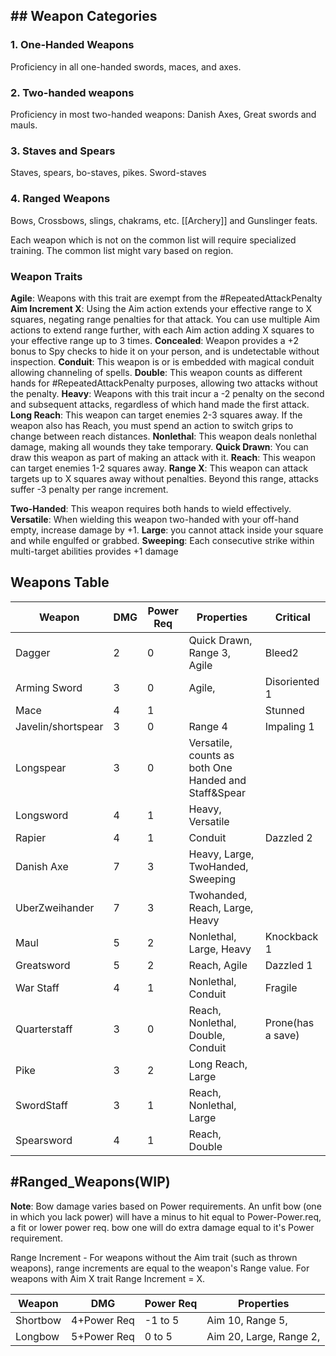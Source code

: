 ## ## Weapon Categories

### 1. One-Handed Weapons
Proficiency in all one-handed swords, maces, and axes.

### 2. Two-handed weapons
Proficiency in most two-handed weapons: Danish Axes, Great swords and mauls.

### 3. Staves and Spears
Staves, spears, bo-staves, pikes. Sword-staves

### 4. Ranged Weapons  
Bows, Crossbows, slings, chakrams, etc.
[[Archery]] and Gunslinger feats.


Each weapon which is not on the common list will require specialized training.
The common list might vary based on region.

### Weapon Traits
**Agile**: Weapons with this trait are exempt from the #RepeatedAttackPenalty 
**Aim Increment X**: Using the Aim action extends your effective range to X squares, negating range penalties for that attack. You can use multiple Aim actions to extend range further, with each Aim action adding X squares to your effective range up to 3 times.
**Concealed**: Weapon provides a +2 bonus to Spy checks to hide it on your person, and is undetectable without inspection.
**Conduit**: This weapon is or is embedded with magical conduit allowing channeling of spells. 
**Double**: This weapon counts as different hands for #RepeatedAttackPenalty purposes, allowing two attacks without the penalty. 
**Heavy**: Weapons with this trait incur a -2 penalty on the second and subsequent attacks, regardless of which hand made the first attack. 
**Long Reach**: This weapon can target enemies 2-3 squares away. If the weapon also has Reach, you must spend an action to switch grips to change between reach distances.
**Nonlethal**: This weapon deals nonlethal damage, making all wounds they take temporary.
**Quick Drawn**: You can draw this weapon as part of making an attack with it. 
**Reach**: This weapon can target enemies 1-2 squares away. 
**Range X**: This weapon can attack targets up to X squares away without penalties. Beyond this range, attacks suffer -3 penalty per range increment.

**Two-Handed**: This weapon requires both hands to wield effectively. 
**Versatile**: When wielding this weapon two-handed with your off-hand empty, increase damage by +1.
**Large**: you cannot attack inside your square and while engulfed or grabbed. 
**Sweeping**: Each consecutive strike within multi-target abilities provides +1 damage




## Weapons Table

| Weapon             | DMG | Power Req | Properties                                           | Critical          |
| ------------------ | --- | --------- | ---------------------------------------------------- | ----------------- |
| Dagger             | 2   | 0         | Quick Drawn, Range 3, Agile                          | Bleed2            |
| Arming Sword       | 3   | 0         | Agile,                                               | Disoriented 1     |
| Mace               | 4   | 1         |                                                      | Stunned           |
| Javelin/shortspear | 3   | 0         | Range 4                                              | Impaling 1        |
| Longspear          | 3   | 0         | Versatile, counts as both One Handed and Staff&Spear |                   |
| Longsword          | 4   | 1         | Heavy, Versatile                                     |                   |
| Rapier             | 4   | 1         | Conduit                                              | Dazzled 2         |
| Danish Axe         | 7   | 3         | Heavy, Large, TwoHanded, Sweeping                    |                   |
| UberZweihander     | 7   | 3         | Twohanded, Reach, Large, Heavy                       |                   |
| Maul               | 5   | 2         | Nonlethal, Large, Heavy                              | Knockback 1       |
| Greatsword         | 5   | 2         | Reach, Agile                                         | Dazzled 1         |
| War Staff          | 4   | 1         | Nonlethal, Conduit                                   | Fragile           |
| Quarterstaff       | 3   | 0         | Reach, Nonlethal, Double, Conduit                    | Prone(has a save) |
| Pike               | 3   | 2         | Long Reach, Large                                    |                   |
| SwordStaff         | 3   | 1         | Reach, Nonlethal, Large                              |                   |
| Spearsword         | 4   | 1         | Reach, Double                                        |                   |

##  #Ranged_Weapons(WIP)

**Note**: Bow damage varies based on Power requirements. An unfit bow (one in which you lack power) will have a minus to hit equal to Power-Power.req, 
a fit or lower power req. bow one will do extra damage equal to it's Power requirement. 

Range Increment - For weapons without the Aim trait (such as thrown weapons), range increments are equal to the weapon's Range value. For weapons with Aim X trait Range Increment = X.

| Weapon   | DMG         | Power Req | Properties              |
| -------- | ----------- | --------- | ----------------------- |
| Shortbow | 4+Power Req | -1 to 5   | Aim 10, Range 5,        |
| Longbow  | 5+Power Req | 0 to 5    | Aim 20, Large, Range 2, |

